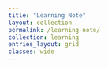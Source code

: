```yaml
---
title: "Learning Note"
layout: collection
permalink: /learning-note/
collection: learning
entries_layout: grid
classes: wide
---
```


<!-- Sample document listing for the collection `_portfolio`. -->

